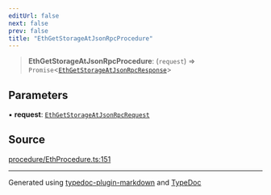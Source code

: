 ```yaml
---
editUrl: false
next: false
prev: false
title: "EthGetStorageAtJsonRpcProcedure"
---
```


> **EthGetStorageAtJsonRpcProcedure**: (`request`) => `Promise`\<[`EthGetStorageAtJsonRpcResponse`](/generated/type-aliases/ethgetstorageatjsonrpcresponse/)\>

## Parameters

▪ **request**: [`EthGetStorageAtJsonRpcRequest`](/generated/type-aliases/ethgetstorageatjsonrpcrequest/)

## Source

[procedure/EthProcedure.ts:151](https://github.com/evmts/tevm-monorepo/blob/main/vm/api/src/procedure/EthProcedure.ts#L151)

***
Generated using [typedoc-plugin-markdown](https://www.npmjs.com/package/typedoc-plugin-markdown) and [TypeDoc](https://typedoc.org/)
